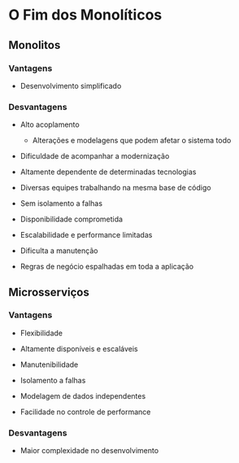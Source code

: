 # O Fim dos Monolíticos

## Monolitos

### Vantagens

* Desenvolvimento simplificado

### Desvantagens

* Alto acoplamento

  * Alterações e modelagens que podem afetar o sistema todo

* Dificuldade de acompanhar a modernização

* Altamente dependente de determinadas tecnologias

* Diversas equipes trabalhando na mesma base de código

* Sem isolamento a falhas

* Disponibilidade comprometida

* Escalabilidade e performance limitadas

* Dificulta a manutenção

* Regras de negócio espalhadas em toda a aplicação

## Microsserviços

### Vantagens

* Flexibilidade

* Altamente disponíveis e escaláveis

* Manutenibilidade

* Isolamento a falhas

* Modelagem de dados independentes

* Facilidade no controle de performance

### Desvantagens

* Maior complexidade no desenvolvimento